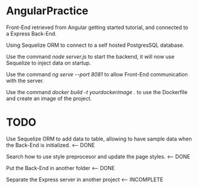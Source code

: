 # AngularPractice

Front-End retrieved from Angular getting started tutorial, and connected to a Express Back-End.

Using Sequelize ORM to connect to a self hosted PostgresSQL database.

Use the command *node server.js* to start the backend, it will now use Sequelize to inject data on startup.

Use the command *ng serve --port 8081* to allow Front-End communication with the server.

Use the command *docker build -t yourdockerimage .* to use the Dockerfile and create an image of the project.

# TODO

Use Sequelize ORM to add data to table, allowing to have sample data when the Back-End is initialized.  <-- DONE

Search how to use style preprocesor and update the page styles. <-- DONE

Put the Back-End in another folder <-- DONE

Separate the Express server in another project <-- INCOMPLETE